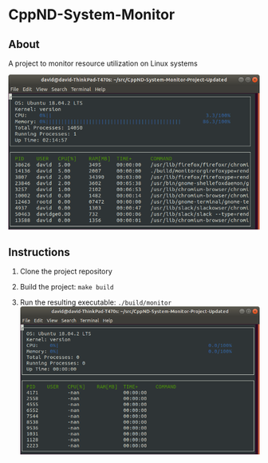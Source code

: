 # CppND-System-Monitor

## About
A project to monitor resource utilization on Linux systems

![System Monitor](images/monitor.png)
## Instructions

1. Clone the project repository

2. Build the project: `make build`

3. Run the resulting executable: `./build/monitor`
![Starting System Monitor](images/starting_monitor.png)
